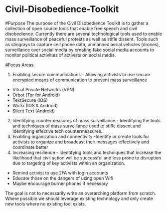 # Civil-Disobedience-Toolkit

#Purpose
The purpose of the Civil Disobedience Toolkit is to gather a collection of open source tools that enable free speech and civil disobedience. Currently there are several technological tools used to enable mass surveillance of peaceful protests as
well as stifle dissent. Tools such as stingrays to capture cell phone data, unmanned aerial vehicles (drones), surveillance
over social media by creating fake social media accounts to monitor political activities of activists on social media. 

#Focus Areas
1. Enabling secure communications - Allowing activists to use secure encrypted means of communication to prevent mass surveillance
 * Vitual Private Networks (VPN)
 * Orbot (Tor for Android)
 * TextSecure (IOS)
 * Wickr (IOS & Android)
 * Silent Text (Android)
2. Identifying countermeasures of mass surveillance - Identifying the tools and techniques of mass surveillance used to stifle dissent and 
identifying effective tech countermeasures.
3. Enabling organization and connectivity -Identify or create tools for activists to organize and broadcast their messages effectively and coordinate better
4. Increasing resilience - Identifying tools and techniques that increase the likelihood that civil action will be successful and
less prone to disruption due to targeting of key activists within an organization. 
 * Remind activist to use 2FA with login accounts
 * Educate those on the dangers of using open Wifi
 * Maybe encourage burner phones if necessary

The goal is not to necessarily write an overarching platform from scratch. Where possible we should leverage existing technology
and only create new tools where no existing tool exists. 
